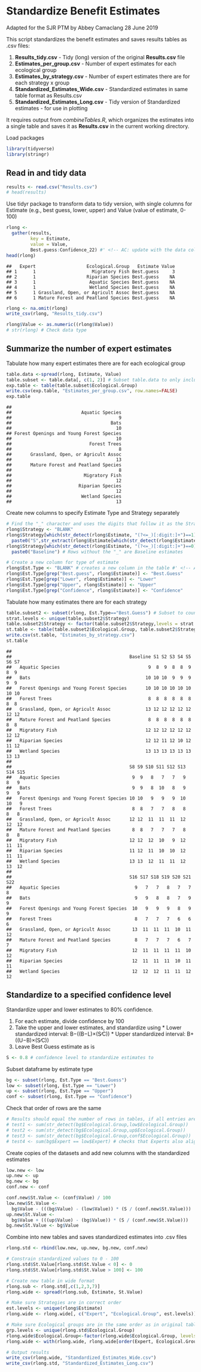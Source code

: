 Standardize Benefit Estimates
================
Adapted for the SJR PTM by Abbey Camaclang
28 June 2019

This script standardizes the benefit estimates and saves results tables as .csv files:
1) **Results\_tidy.csv** - Tidy (long) version of the original **Results.csv** file
2) **Estimates\_per\_group.csv** - Number of expert estimates for each ecological group
3) **Estimates\_by\_strategy.csv** - Number of expert estimates there are for each strategy x group
4) **Standardized\_Estimates\_Wide.csv** - Standardized estimates in same table format as Results.csv
5) **Standardized\_Estimates\_Long.csv** - Tidy version of Standardized estimates - for use in plotting

It requires output from *combineTables.R*, which organizes the estimates into a single table and saves it as **Results.csv** in the current working directory.

Load packages

``` r
library(tidyverse)
library(stringr)
```

Read in and tidy data
---------------------

``` r
results <- read.csv("Results.csv")
# head(results)
```

Use tidyr package to transform data to tidy version, with single columns for Estimate (e.g., best guess, lower, upper) and Value (value of estimate, 0-100)

``` r
rlong <-
  gather(results,
         key = Estimate,
         value = Value,
         Best.guess:Confidence_22) #' <!-- AC: update with the data column names -->
head(rlong)
```

    ##   Expert                   Ecological.Group   Estimate Value
    ## 1      1                     Migratory Fish Best.guess     3
    ## 2      1                   Riparian Species Best.guess    NA
    ## 3      1                    Aquatic Species Best.guess    NA
    ## 4      1                    Wetland Species Best.guess    NA
    ## 5      1 Grassland, Open, or Agricult Assoc Best.guess    NA
    ## 6      1 Mature Forest and Peatland Species Best.guess    NA

``` r
rlong <- na.omit(rlong)
write_csv(rlong, "Results_tidy.csv")

rlong$Value <- as.numeric((rlong$Value))
# str(rlong) # Check data type
```

Summarize the number of expert estimates
----------------------------------------

Tabulate how many expert estimates there are for each ecological group

``` r
table.data <-spread(rlong, Estimate, Value) 
table.subset <- table.data[, c(1, 2)] # Subset table.data to only include the columns "Expert" and "Ecological.Group"
exp.table <- table(table.subset$Ecological.Group)
write.csv(exp.table, "Estimates_per_group.csv", row.names=FALSE)
exp.table
```

    ## 
    ##                          Aquatic Species 
    ##                                        9 
    ##                                     Bats 
    ##                                       10 
    ## Forest Openings and Young Forest Species 
    ##                                       10 
    ##                             Forest Trees 
    ##                                        8 
    ##       Grassland, Open, or Agricult Assoc 
    ##                                       13 
    ##       Mature Forest and Peatland Species 
    ##                                        8 
    ##                           Migratory Fish 
    ##                                       12 
    ##                         Riparian Species 
    ##                                       12 
    ##                          Wetland Species 
    ##                                       13

Create new columns to specify Estimate Type and Strategy separately

``` r
# Find the "_" character and uses the digits that follow it as the Strategy name. 
rlong$Strategy <- "BLANK"
rlong$Strategy[which(str_detect(rlong$Estimate, "(?<=_)[:digit:]+")==1)] <- 
  paste0("S",str_extract(rlong$Estimate[which(str_detect(rlong$Estimate, "(?<=_)[:digit:]+")==1)], "(?<=_)[:digit:]+"))
rlong$Strategy[which(str_detect(rlong$Estimate, "(?<=_)[:digit:]+")==0)] <- 
  paste0("Baseline") # Rows without the "_" are Baseline estimates

# Create a new column for type of estimate
rlong$Est.Type <- "BLANK" # creates a new column in the table #' <!-- AC: not sure if this is really needed -->
rlong$Est.Type[grep("Best.guess", rlong$Estimate)] <- "Best.Guess"
rlong$Est.Type[grep("Lower", rlong$Estimate)] <- "Lower"
rlong$Est.Type[grep("Upper", rlong$Estimate)] <- "Upper"
rlong$Est.Type[grep("Confidence", rlong$Estimate)] <- "Confidence"
```

Tabulate how many estimates there are for each strategy

``` r
table.subset2 <- subset(rlong, Est.Type=="Best.Guess") # Subset to count how many experts provided estimates for each group and strategy
strat.levels <- unique(table.subset2$Strategy)
table.subset2$Strategy <- factor(table.subset2$Strategy,levels = strat.levels) #' <!-- AC: Note that using as.factor() changes the order to alphabetical -->
st.table <- table(table.subset2$Ecological.Group, table.subset2$Strategy)
write.csv(st.table, "Estimates_by_strategy.csv")
st.table
```

    ##                                           
    ##                                            Baseline S1 S2 S3 S4 S5 S6 S7
    ##   Aquatic Species                                 9  8  9  8  8  9  8  9
    ##   Bats                                           10 10 10  9  9  9  9  9
    ##   Forest Openings and Young Forest Species       10 10 10 10 10 10 10 10
    ##   Forest Trees                                    8  8  8  8  8  8  8  8
    ##   Grassland, Open, or Agricult Assoc             13 12 12 12 12 12 12 12
    ##   Mature Forest and Peatland Species              8  8  8  8  8  8  8  8
    ##   Migratory Fish                                 12 12 12 12 12 12 12 12
    ##   Riparian Species                               12 12 11 12 10 12 11 12
    ##   Wetland Species                                13 13 13 13 13 13 13 13
    ##                                           
    ##                                            S8 S9 S10 S11 S12 S13 S14 S15
    ##   Aquatic Species                           9  9   8   7   7   9   8   9
    ##   Bats                                      9  9   8  10   8   9   9   9
    ##   Forest Openings and Young Forest Species 10 10   9   9   9  10  10   9
    ##   Forest Trees                              8  8   7   7   8   8   8   8
    ##   Grassland, Open, or Agricult Assoc       12 12  11  11  11  12  12  12
    ##   Mature Forest and Peatland Species        8  8   7   7   7   8   8   8
    ##   Migratory Fish                           12 12  12  10   9  12  11  11
    ##   Riparian Species                         11 12  11  10  10  12  11  11
    ##   Wetland Species                          13 13  12  11  11  12  13  12
    ##                                           
    ##                                            S16 S17 S18 S19 S20 S21 S22
    ##   Aquatic Species                            9   7   7   8   7   7   8
    ##   Bats                                       9   9   8   8   7   9   9
    ##   Forest Openings and Young Forest Species  10   9   9   9   8   9   9
    ##   Forest Trees                               8   7   7   7   6   6   6
    ##   Grassland, Open, or Agricult Assoc        13  11  11  11  10  11  12
    ##   Mature Forest and Peatland Species         8   7   7   7   6   7   7
    ##   Migratory Fish                            12  11  11  11  11  10  12
    ##   Riparian Species                          12  11  11  11  10  11  11
    ##   Wetland Species                           12  12  12  11  11  12  12

Standardize to a specified confidence level
-------------------------------------------

Standardize upper and lower estimates to 80% confidence.
1) For each estimate, divide confidence by 100
2) Take the upper and lower estimates, and standardize using
\* Lower standardized interval: B−((B−L)×(S∕C))
\* Upper standardized interval: B+((U−B)×(S∕C))
3) Leave Best Guess estimate as is

``` r
S <- 0.8 # confidence level to standardize estimates to
```

Subset dataframe by estimate type

``` r
bg <- subset(rlong, Est.Type == "Best.Guess")
low <- subset(rlong, Est.Type == "Lower")
up <- subset(rlong, Est.Type == "Upper")
conf <- subset(rlong, Est.Type == "Confidence")
```

Check that order of rows are the same

``` r
# Results should equal the number of rows in tables, if all entries are matching
# test1 <- sum(str_detect(bg$Ecological.Group,low$Ecological.Group)) 
# test2 <- sum(str_detect(bg$Ecological.Group,up$Ecological.Group))
# test3 <- sum(str_detect(bg$Ecological.Group,conf$Ecological.Group))
# test4 <- sum(bg$Expert == low$Expert) # checks that Experts also align
```

Create copies of the datasets and add new columns with the standardized estimates

``` r
low.new <- low
up.new <- up
bg.new <- bg
conf.new <- conf

conf.new$St.Value <- (conf$Value) / 100
low.new$St.Value <-
  bg$Value - (((bg$Value) - (low$Value)) * (S / (conf.new$St.Value)))
up.new$St.Value <-
  bg$Value + (((up$Value) - (bg$Value)) * (S / (conf.new$St.Value)))
bg.new$St.Value <- bg$Value
```

Combine into new tables and saves standardized estimates into .csv files

``` r
rlong.std <- rbind(low.new, up.new, bg.new, conf.new) 

# Constrain standardized values to 0 - 100
rlong.std$St.Value[rlong.std$St.Value < 0] <- 0 
rlong.std$St.Value[rlong.std$St.Value > 100] <- 100

# Create new table in wide format
rlong.sub <- rlong.std[,c(1,2,3,7)] 
rlong.wide <- spread(rlong.sub, Estimate, St.Value)

# Make sure Strategies are in correct order
est.levels <- unique(rlong$Estimate)
rlong.wide <- rlong.wide[, c("Expert", "Ecological.Group", est.levels)] 

# Make sure Ecological groups are in the same order as in original tables
grp.levels <- unique(rlong.std$Ecological.Group)
rlong.wide$Ecological.Group<-factor(rlong.wide$Ecological.Group, levels=grp.levels) 
rlong.wide <- with(rlong.wide, rlong.wide[order(Expert, Ecological.Group),]) 

# Output results
write_csv(rlong.wide, "Standardized_Estimates_Wide.csv") 
write_csv(rlong.std, "Standardized_Estimates_Long.csv")
```
